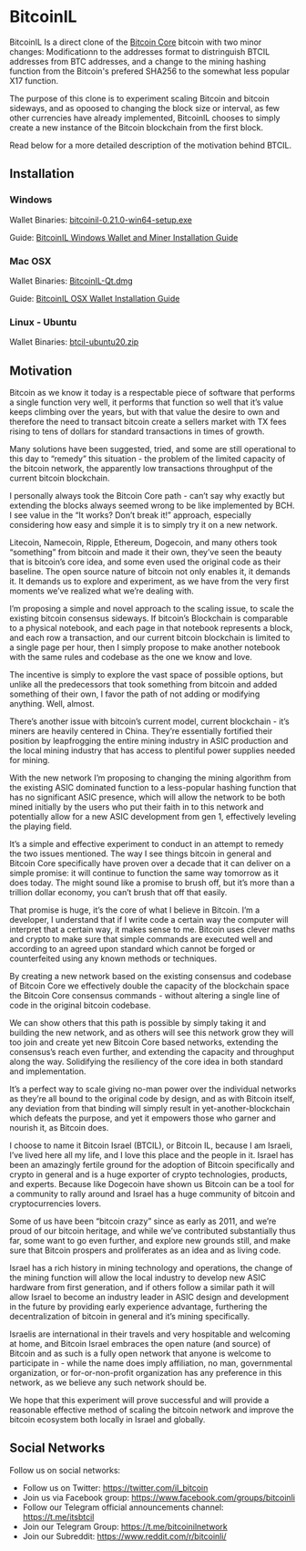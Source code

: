 # BitcoinIL

BitcoinIL Is a direct clone of the [Bitcoin Core](/bitcoin/bitcoin) bitcoin with two minor changes: Modificationn to the addresses format to distringuish BTCIL addresses from BTC addresses, and a change to the mining hashing function from the Bitcoin's prefered SHA256 to the somewhat less popular X17 function.

The purpose of this clone is to experiment scaling Bitcoin and bitcoin sideways, and as opoosed to changing the block size or interval, as few other currencies have already implemented, BitcoinIL chooses to simply create a new instance of the Bitcoin blockchain from the first block.

Read below for a more detailed description of the motivation behind BTCIL.

## Installation

### Windows

Wallet Binaries: [bitcoinil-0.21.0-win64-setup.exe](https://github.com/bitcoinil/guides/raw/main/assets/binaries/windows/bitcoinil-0.21.0-win64-setup.exe)

Guide: [BitcoinIL Windows Wallet and Miner Installation Guide](https://github.com/bitcoinil/guides/blob/main/Windows.md)

### Mac OSX

Wallet Binaries: [BitcoinIL-Qt.dmg](https://github.com/bitcoinil/guides/raw/main/assets/binaries/osx/BitcoinIL-Qt.dmg)

Guide: [BitcoinIL OSX Wallet Installation Guide](https://github.com/bitcoinil/guides/blob/main/OSX.md)

### Linux - Ubuntu

Wallet Binaries: [btcil-ubuntu20.zip](https://github.com/bitcoinil/guides/raw/main/assets/binaries/Linux/btcil-ubuntu20.zip)

## Motivation

Bitcoin as we know it today is a respectable piece of software that performs a single function very well, it performs that function so well that it’s value keeps climbing	over the years, but with that value the desire to own and therefore the need to transact bitcoin create a sellers market with TX fees rising to tens of dollars for standard transactions in times of growth.

Many solutions have been suggested, tried, and some are still operational to this day to “remedy” this situation - the problem of the limited capacity of the bitcoin network, the apparently low transactions throughput of the current bitcoin blockchain.

I personally always took the Bitcoin Core path - can’t say why exactly but extending the blocks always seemed wrong to be like implemented by BCH. I see value in the “It works? Don’t break it!” approach, especially considering how easy and simple it is to simply try it on a new network.

Litecoin, Namecoin, Ripple, Ethereum, Dogecoin, and many others took “something” from bitcoin and made it their own, they’ve seen the beauty that is bitcoin’s core idea, and some even used the original code as their baseline. The open source nature of bitcoin not only enables it, it demands it. It demands us to explore and experiment, as we have from the very first moments we’ve realized what we’re dealing with.

I’m proposing a simple and novel approach to the scaling issue, to scale the existing bitcoin consensus sideways. If bitcoin’s Blockchain is comparable to a physical notebook, and each page in that notebook represents a block, and each row a transaction, and our current bitcoin blockchain is limited to a single page per hour, then I simply propose to make another notebook with the same rules and codebase as the one we know and love.

The incentive is simply to explore the vast space of possible options, but unlike all the predecessors that took something from bitcoin and added something of their own, I favor the path of not adding or modifying anything. Well, almost.

There’s another issue with bitcoin’s current model, current blockchain - it’s miners are heavily centered in China. They’re essentially fortified their position by leapfrogging the entire mining industry in ASIC production and the local mining industry that has access to plentiful power supplies needed for mining.

With the new network I’m proposing to changing the mining algorithm from the existing ASIC dominated function to a less-popular hashing function that has no significant ASIC presence, which will allow the network to be both mined initially by the users who put their faith in to this network and potentially allow for a new ASIC development from gen 1, effectively leveling the playing field.

It’s a simple and effective experiment to conduct in an attempt to remedy the two issues mentioned. The way I see things bitcoin in general and Bitcoin Core specifically have proven over a decade that it can deliver on a simple promise: it will continue to function the same way tomorrow as it does today. The might sound like a promise to brush off, but it’s more than a trillion dollar economy, you can’t brush that off that easily.

That promise is huge, it’s the core of what I believe in Bitcoin. I’m a developer, I understand that if I write code a certain way the computer will interpret that a certain way, it makes sense to me. Bitcoin uses clever maths and crypto to make sure that simple commands are executed well and according to an agreed upon standard which cannot be forged or counterfeited using any known methods or techniques.

By creating a new network based on the existing consensus and codebase of Bitcoin Core we effectively double the capacity of the blockchain space the Bitcoin Core consensus commands - without altering a single line of code in the original bitcoin codebase.

We can show others that this path is possible by simply taking it and building the new network, and as others will see this network grow they will too join and create yet new Bitcoin Core based networks, extending the consensus’s reach even further, and extending the capacity and throughput along the way. Solidifying the resiliency of the core idea in both standard and implementation.

It’s a perfect way to scale giving no-man power over the individual networks as they’re all bound to the original code by design, and as with Bitcoin itself, any deviation from that binding will simply result in yet-another-blockchain which defeats the purpose, and yet it empowers those who garner and nourish it, as Bitcoin does.

I choose to name it Bitcoin Israel (BTCIL), or Bitcoin IL, because I am Israeli, I’ve lived here all my life, and I love this place and the people in it. Israel has been an amazingly fertile ground for the adoption of Bitcoin specifically and crypto in general and is a huge exporter of crypto technologies, products, and experts. Because like Dogecoin have shown us Bitcoin can be a tool for a community to rally around and Israel has a huge community of bitcoin and cryptocurrencies lovers.

Some of us have been “bitcoin crazy” since as early as 2011, and we’re proud of our bitcoin heritage, and while we’ve contributed substantially thus far, some want to go even further, and explore new grounds still, and make sure that Bitcoin prospers and proliferates as an idea and as living code.

Israel has a rich history in mining technology and operations, the change of the mining function will allow the local industry to develop new ASIC hardware from first generation, and if others follow a similar path it will allow Israel to become an industry leader in ASIC design and development in the future by providing early experience advantage, furthering the decentralization of bitcoin in general and it’s mining specifically.

Israelis are international in their travels and very hospitable and welcoming at home, and Bitcoin Israel embraces the open nature (and source) of Bitcoin and as such is a fully open network that anyone is welcome to participate in - while the name does imply affiliation, no man, governmental organization, or for-or-non-profit organization has any preference in this network, as we believe any such network should be.

We hope that this experiment will prove successful and will provide a reasonable effective method of scaling the bitcoin network and improve the bitcoin ecosystem both locally in Israel and globally.

## Social Networks

Follow us on social networks:

- Follow us on Twitter: https://twitter.com/il_bitcoin
- Join us via Facebook group: https://www.facebook.com/groups/bitcoinli
- Follow our Telegram official announcements channel: https://t.me/itsbtcil
- Join our Telegram Group: https://t.me/bitcoinilnetwork
- Join our Subreddit: https://www.reddit.com/r/bitcoinli/
